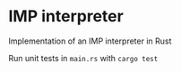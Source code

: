 # IMP interpreter
Implementation of an IMP interpreter in Rust

Run unit tests in `main.rs` with `cargo test`
